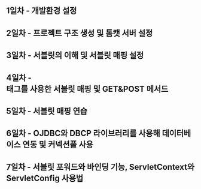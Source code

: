 ## 1일차 - 개발환경 설정
## 2일차 - 프로젝트 구조 생성 및 톰캣 서버 설정
## 3일차 - 서블릿의 이해 및 서블릿 매핑 설정
## 4일차 - <form> 태그를 사용한 서블릿 매핑 및 GET&POST 메서드
## 5일차 - 서블릿 매핑 연습
## 6일차 - OJDBC와 DBCP 라이브러리를 사용해 데이터베이스 연동 및 커넥션풀 사용
## 7일차 - 서블릿 포워드와 바인딩 기능, ServletContext와 ServletConfig 사용법
